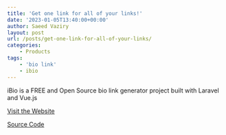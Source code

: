 ```yaml
---
title: 'Get one link for all of your links!'
date: '2023-01-05T13:40:00+00:00'
author: Saeed Vaziry
layout: post
url: /posts/get-one-link-for-all-of-your-links/
categories:
    - Products
tags:
    - 'bio link'
    - ibio
---
```


iBio is a FREE and Open Source bio link generator project built with Laravel and Vue.js

[Visit the Website](https://ibio.link/)

[Source Code](https://github.com/saeedvaziry/ibio)